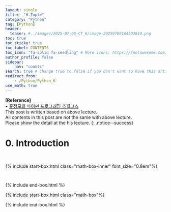 ```yaml
---
layout: single
title:  "6.Tuple"
category: "Python"
tag: [Python]
header:
  teaser: #../images/2025-07-08-CT_6/image-20250708184503610.png
toc: true
toc_sticky: true
toc_label: CONTENTS
toc_icon: "fa-solid fa-seedling" # More icons: https://fontawesome.com/v6/search?ic=free
author_profile: false
sidebar:
    nav: "counts"
search: true # Change true to false if you don't want to have this article be searched 
redirect_from:
    - /Python/Python_6
use_math: true
---
```


**[Reference]** <br>
$\bullet$ [홍정모의 파이썬 프로그래밍 추월코스](https://www.honglab.ai/courses/python)<br>
This post is written based on above lecture.<br>
All contents in this post are not the same with above lecture.<br>
Please show the detail at the his lecture.
{: .notice--success}

# 0. Introduction









```python

```
```python

```



<div class="indented-paragraph" markdown="1">

</div>

{% include start-box.html class="math-box-inner" font_size="0.8em"%}

```python

```
```python

```
{% include end-box.html %}


{% include start-box.html class="math-box"%}

{% include end-box.html %}